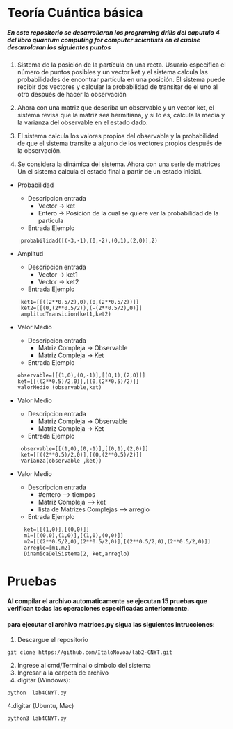 # Teoría Cuántica básica

##### En este repositorio se desarrollaran los programing drills del caputulo 4 del libro quantum computing for computer scientists en el cualse desarrolaran los siguientes puntos
1. Sistema de la posición de la partícula en una recta. Usuario especifica el número de puntos posibles y un vector ket y el sistema calcula las probabilidades de encontrar partícula en una posición. El sistema puede recibir dos vectores y calcular la probabilidad de transitar de el uno al otro después de hacer la observación

2. Ahora con una matriz que describa un observable y un vector ket, el sistema revisa que la matriz sea hermitiana, y si lo es, calcula la media y la varianza del observable en el estado dado.

3. El sistema calcula los valores propios del observable y la probabilidad de que el sistema transite a alguno de los vectores propios después de la observación.

4. Se considera la dinámica del sistema. Ahora con una serie de matrices Un el sistema calcula el estado final a partir de un estado inicial.

- Probabilidad
  - Descripcion entrada 
    - Vector -> ket
    - Entero -> Posicion de la cual se quiere ver la probabilidad de la particula
   - Entrada Ejemplo
   ~~~~
    probabilidad([(-3,-1),(0,-2),(0,1),(2,0)],2)
   ~~~~

- Amplitud
  - Descripcion entrada 
    - Vector -> ket1
    - Vector -> ket2
  - Entrada Ejemplo
   ~~~~
    ket1=[[((2**0.5/2),0),(0,(2**0.5/2))]]
    ket2=[[(0,(2**0.5/2)),(-(2**0.5/2),0)]]
    amplitudTransicion(ket1,ket2)
   ~~~~
- Valor Medio
  - Descripcion entrada
    - Matriz Compleja -> Observable
    - Matriz Compleja -> Ket
  - Entrada Ejemplo
  ~~~~
  observable=[[(1,0),(0,-1)],[(0,1),(2,0)]]
  ket=[[((2**0.5)/2,0)],[(0,(2**0.5)/2)]]
  valorMedio (observable,ket)
  ~~~~

- Valor Medio
  - Descripcion entrada
    - Matriz Compleja -> Observable
    - Matriz Compleja -> Ket
  - Entrada Ejemplo
   ~~~~
    observable=[[(1,0),(0,-1)],[(0,1),(2,0)]]
    ket=[[((2**0.5)/2,0)],[(0,(2**0.5)/2)]]
    Varianza(observable ,ket))
   ~~~~

- Valor Medio
  - Descripcion entrada
    - #entero --> tiempos
    - Matriz Compleja --> ket
    - lista de Matrizes Complejas --> arreglo
  - Entrada Ejemplo
  ~~~~
    ket=[[(1,0)],[(0,0)]]
    m1=[[(0,0),(1,0)],[(1,0),(0,0)]]
    m2=[[(2**0.5/2,0),(2**0.5/2,0)],[(2**0.5/2,0),(2**0.5/2,0)]]
    arreglo=[m1,m2]
    DinamicaDelSistema(2, ket,arreglo)
   ~~~~
  



# Pruebas
#### Al compilar el archivo automaticamente se ejecutan 15 pruebas que verifican todas las operaciones especificadas anteriormente.
#### para ejecutar el archivo matrices.py sigua las siguientes intrucciones:

1. Descargue el repositorio
~~~~
git clone https://github.com/ItaloNovoa/lab2-CNYT.git
~~~~
2. Ingrese al cmd/Terminal o simbolo del sistema
3. Ingresar a la carpeta de archivo 
4. digitar (Windows):
~~~~
python  lab4CNYT.py 
~~~~ 
4.digitar (Ubuntu, Mac)
~~~~
python3 lab4CNYT.py
~~~~
